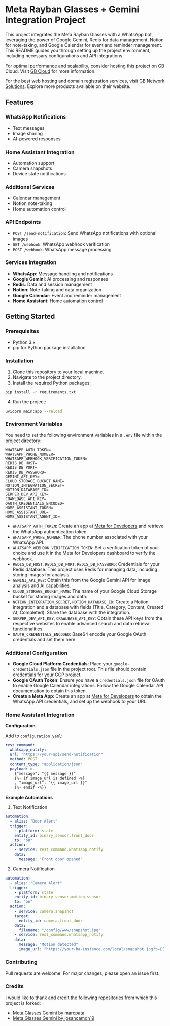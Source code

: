 # Meta Rayban Glasses + Gemini Integration Project

This project integrates the Meta Rayban Glasses with a WhatsApp bot, leveraging the power of Google Gemini, Redis for data management, Notion for note-taking, and Google Calendar for event and reminder management. This README guides you through setting up the project environment, including necessary configurations and API integrations.

For optimal performance and scalability, consider hosting this project on GB Cloud. Visit [GB Cloud](https://www.gbcloud.net) for more information.

For the best web hosting and domain registration services, visit [GB Network Solutions](https://www.gbnetwork.my). Explore more products available on their website.

## Features

### WhatsApp Notifications

- Text messages
- Image sharing
- AI-powered responses

### Home Assistant Integration

- Automation support
- Camera snapshots
- Device state notifications

### Additional Services

- Calendar management
- Notion note-taking
- Home automation control

### API Endpoints

- `POST /send-notification`: Send WhatsApp notifications with optional images
- `GET /webhook`: WhatsApp webhook verification
- `POST /webhook`: WhatsApp message processing

### Services Integration

- **WhatsApp**: Message handling and notifications
- **Google Gemini**: AI processing and responses
- **Redis**: Data and session management
- **Notion**: Note-taking and data organization
- **Google Calendar**: Event and reminder management
- **Home Assistant**: Home automation control

## Getting Started

### Prerequisites

- Python 3.x
- pip for Python package installation

### Installation

1. Clone this repository to your local machine.
2. Navigate to the project directory.
3. Install the required Python packages:

  ```sh
  pip install -r requirements.txt
  ```
4. Run the project:

  ```sh
  uvicorn main:app --reload
  ```

### Environment Variables

You need to set the following environment variables in a `.env` file within the project directory:

```dotenv
WHATSAPP_AUTH_TOKEN=
WHATSAPP_PHONE_NUMBER=
WHATSAPP_WEBHOOK_VERIFICATION_TOKEN=
REDIS_DB_HOST=
REDIS_DB_PORT=
REDIS_DB_PASSWORD=
GEMINI_API_KEY=
CLOUD_STORAGE_BUCKET_NAME=
NOTION_INTEGRATION_SECRET=
NOTION_DATABASE_ID=
SERPER_DEV_API_KEY=
CRAWLBASE_API_KEY=
OAUTH_CREDENTIALS_ENCODED=
HOME_ASSISTANT_TOKEN=
HOME_ASSISTANT_URL=
HOME_ASSISTANT_AGENT_ID=
```

- `WHATSAPP_AUTH_TOKEN`: Create an app at [Meta for Developers](https://developers.facebook.com/) and retrieve the WhatsApp authentication token.
- `WHATSAPP_PHONE_NUMBER`: The phone number associated with your WhatsApp API.
- `WHATSAPP_WEBHOOK_VERIFICATION_TOKEN`: Set a verification token of your choice and use it in the Meta for Developers dashboard to verify the webhook.
- `REDIS_DB_HOST`, `REDIS_DB_PORT`, `REDIS_DB_PASSWORD`: Credentials for your Redis database. This project uses Redis for managing data, including storing images for analysis.
- `GEMINI_API_KEY`: Obtain this from the Google Gemini API for image analysis and AI capabilities.
- `CLOUD_STORAGE_BUCKET_NAME`: The name of your Google Cloud Storage bucket for storing images and data.
- `NOTION_INTEGRATION_SECRET`, `NOTION_DATABASE_ID`: Create a Notion integration and a database with fields (Title, Category, Content, Created At, Completed). Share the database with the integration.
- `SERPER_DEV_API_KEY`, `CRAWLBASE_API_KEY`: Obtain these API keys from the respective websites to enable advanced search and data retrieval functionalities.
- `OAUTH_CREDENTIALS_ENCODED`: Base64 encode your Google OAuth credentials and set them here.

### Additional Configuration

- **Google Cloud Platform Credentials**: Place your `google-credentials.json` file in the project root. This file should contain credentials for your GCP project.
- **Google OAuth Token**: Ensure you have a `credentials.json` file for OAuth to enable Google Calendar integrations. Follow the Google Calendar API documentation to obtain this token.
- **Create a Meta App**: Create an app at [Meta for Developers](https://developers.facebook.com/) to obtain the WhatsApp API credentials, and set up the webhook to your URL.

### Home Assistant Integration

**Configuration**

Add to `configuration.yaml`:

```yaml
rest_command:
  whatsapp_notify:
  url: "https://your-api/send-notification"
  method: POST
  content_type: "application/json"
  payload: >-
    {"message": "{{ message }}"
    {%- if image_url is defined -%}
    , "image_url": "{{ image_url }}"
    {%- endif -%}}
```

**Example Automations**

1. Text Notification

```yaml
automation:
  - alias: "Door Alert"
  trigger:
    - platform: state
    entity_id: binary_sensor.front_door
    to: "on"
  action:
    - service: rest_command.whatsapp_notify
    data:
      message: "Front door opened"
```

2. Camera Notification

```yaml
automation:
  - alias: "Camera Alert"
  trigger:
    - platform: state
    entity_id: binary_sensor.motion_sensor
    to: "on"
  action:
    - service: camera.snapshot
    target:
      entity_id: camera.front_door
    data:
      filename: "/config/www/snapshot.jpg"
    - service: rest_command.whatsapp_notify
    data:
      message: "Motion detected"
      image_url: "https://your-ha-instance.com/local/snapshot.jpg?t={{ now().timestamp() | int }}"
```

### Contributing

Pull requests are welcome. For major changes, please open an issue first.

### Credits

I would like to thank and credit the following repositories from which this project is forked:

- [Meta Glasses Gemini by marcpata](https://github.com/marcpata/meta-glasses-gemini)
- [Meta Glasses Gemini by josancamon19](https://github.com/josancamon19)
